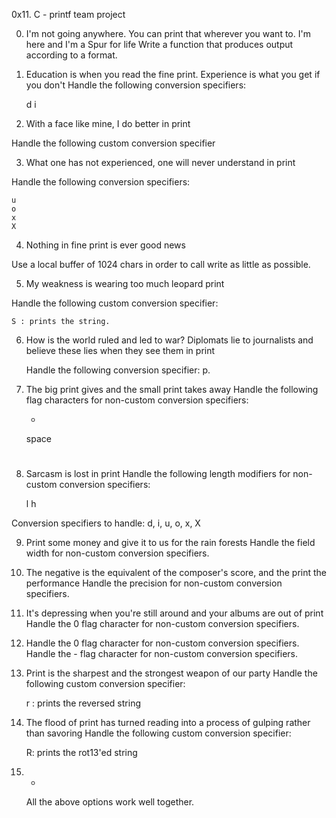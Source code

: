0x11. C - printf team project

0. I'm not going anywhere. You can print that wherever you want to. I'm here and I'm a Spur for life
	Write a function that produces output according to a format.

1. Education is when you read the fine print. Experience is what you get if you don't 
	Handle the following conversion specifiers:

    d
    i


2. With a face like mine, I do better in print

Handle the following custom conversion specifier


3. What one has not experienced, one will never understand in print

Handle the following conversion specifiers:

    u
    o
    x
    X


4. Nothing in fine print is ever good news


Use a local buffer of 1024 chars in order to call write as little as possible.


5. My weakness is wearing too much leopard print


Handle the following custom conversion specifier:

    S : prints the string.

6. How is the world ruled and led to war? Diplomats lie to journalists and believe these lies when they see them in print 

	Handle the following conversion specifier: p.

7. The big print gives and the small print takes away 
	Handle the following flag characters for non-custom conversion specifiers:

    +
    space
    #

8. Sarcasm is lost in print 
	Handle the following length modifiers for non-custom conversion specifiers:

    l
    h

Conversion specifiers to handle: d, i, u, o, x, X

9. Print some money and give it to us for the rain forests 
	Handle the field width for non-custom conversion specifiers.

10. The negative is the equivalent of the composer's score, and the print the performance
	Handle the precision for non-custom conversion specifiers.

11. It's depressing when you're still around and your albums are out of print 
	Handle the 0 flag character for non-custom conversion specifiers.

12. Handle the 0 flag character for non-custom conversion specifiers.
	Handle the - flag character for non-custom conversion specifiers.

13. Print is the sharpest and the strongest weapon of our party 
	Handle the following custom conversion specifier:

    r : prints the reversed string

14. The flood of print has turned reading into a process of gulping rather than savoring 
	Handle the following custom conversion specifier:

    R: prints the rot13'ed string

15. * 
	All the above options work well together.
